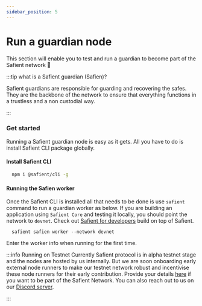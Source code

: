 ```yaml
---
sidebar_position: 5
---
```


# Run a guardian node

This section will enable you to test and run a guardian to become part of the Safient network 🤝

:::tip what is a Safient guardian (Safien)?

Safient guardians are responsible for guarding and recovering the safes. They are the backbone of the network to ensure that 
everything functions in a trustless and a non custodial way.

:::

### Get started

Running a Safient guardian node is easy as it gets. All you have to do is install Safient CLI package globally.


#### Install Safient CLI

```bash
  npm i @safient/cli -g
```

#### Running the Safien worker

Once the Safient CLI is installed all that needs to be done is use `safient` command to run a guardian worker as below.
If you are building an application using `Safient Core` and testing it locally, you should point the network to `devnet`.
Check out [Safient for developers](./dev-overview) build on top of Safient.

```
  safient safien worker --network devnet
```
Enter the worker info when running for the first time.


:::info Running on Testnet
Currently Safient protocol is in alpha testnet stage and the nodes are hosted by us internally. But we are soon 
onboarding early external node runners to make our testnet network robust and incentivise these node runners for their 
early contribution. Provide your details [here](https://safient.io/get-started) if you want to be part of the Safient Network.
You can also reach out to us on our [Discord server](https://discord.safient.io/).

:::





